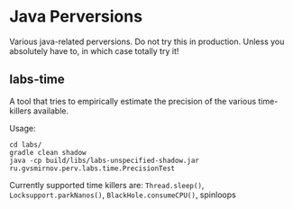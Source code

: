 Java Perversions
================

Various java-related perversions. Do not try this in production. Unless you absolutely have to, in which case totally try it!

labs-time
----------------
A tool that tries to empirically estimate the precision of the various time-killers available.

Usage:
```
cd labs/
gradle clean shadow
java -cp build/libs/labs-unspecified-shadow.jar ru.gvsmirnov.perv.labs.time.PrecisionTest
```

Currently supported time killers are: ```Thread.sleep()```, ```Locksupport.parkNanos()```, ```BlackHole.consumeCPU()```, spinloops
